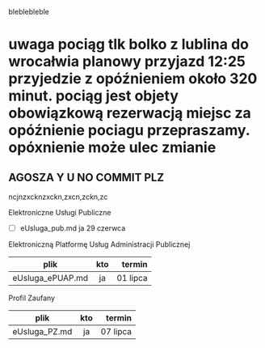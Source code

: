 ﻿

bleblebleble

# uwaga pociąg tlk bolko z lublina do wrocałwia planowy przyjazd 12:25 przyjedzie z opóźnieniem około 320 minut. pociąg jest objety obowiązkową rezerwacją miejsc za opóźnienie pociagu przepraszamy. opóxnienie może ulec zmianie


## AGOSZA Y U NO COMMIT PLZ




ncjnzxcknzxckn,zxcn,zckn,zc















Elektroniczne Usługi Publiczne

- [ ] eUsluga_pub.md  ja 29 czerwca


Elektroniczną Platformę Usług Administracji Publicznej 

| plik | kto | termin |
|:-:|:-:|-:|
|eUsluga_ePUAP.md|ja|01 lipca|

Profil Zaufany

| plik | kto | termin |
|:-:|:-:|-:|
|eUsluga_PZ.md|ja| 07 lipca|
